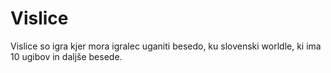 # Vislice

Vislice so igra kjer mora igralec uganiti besedo, ku slovenski worldle,
ki ima 10 ugibov in daljše besede.
